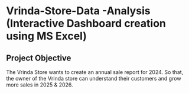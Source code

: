 # Vrinda-Store-Data -Analysis (Interactive Dashboard creation using MS Excel)
## Project  Objective 
The Vrinda Store wants to create an annual sale report for 2024. So that, the owner of the Vrinda store can understand their customers and grow more sales in 2025 & 2026.
